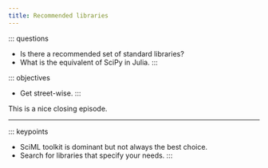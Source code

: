 ```yaml
---
title: Recommended libraries
---
```


::: questions
- Is there a recommended set of standard libraries?
- What is the equivalent of SciPy in Julia.
:::

::: objectives
- Get street-wise.
:::

This is a nice closing episode.

---

::: keypoints
- SciML toolkit is dominant but not always the best choice.
- Search for libraries that specify your needs.
:::


